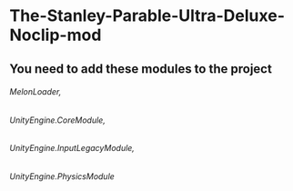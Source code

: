 # The-Stanley-Parable-Ultra-Deluxe-Noclip-mod

## You need to add these modules to the project
###### MelonLoader,
###### UnityEngine.CoreModule,
###### UnityEngine.InputLegacyModule,
###### UnityEngine.PhysicsModule
